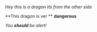 *Hey this is a dragon*
_Its from the other side_

**This dragon is ver **
__dangerous__

_You **should** be alert!_
 
